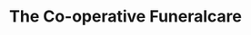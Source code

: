 ---
title: "The Co-operative Funeralcare"
url: /coventry/the-co-operative-funeralcare-foleshill-road/
shop: funeral directors
---